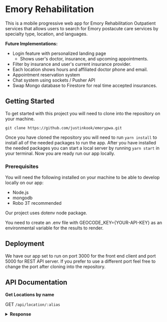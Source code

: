 # Emory Rehabilitation
This is a mobile progressive web app for Emory Rehabilitation Outpatient services that allows users to search for Emory postacute care services by specialty type, location, and languages.

 **Future Implementations:**

* Login feature with personalized landing page
  - Shows user's doctor, insurance, and upcoming appointments.
* Filter by insurance and user's current insurance provider.
* Each location shows hours and affiliated doctor phone and email.
* Appointment reservation system
* Chat system using sockets / Pusher API
* Swap Mongo database to Firestore for real time accepted insurances.

## Getting Started

To get started with this project you will need to clone into the repository on your machine. 

```
git clone https://github.com/justinkook/emorypwa.git
```

Once you have cloned the repository you will need to run `yarn install` to install all of the needed packages to run the app. After you have installed the needed packages you can start a local server by running `yarn start` in your terminal. Now you are ready run our app locally. 

### Prerequisites

You will need the following installed on your machine to be able to develop locally on our app:

* Node.js
* mongodb
* Robo 3T recommended

Our project uses dotenv node package.

You need to create an .env file with GEOCODE_KEY={YOUR-API-KEY} as an environmental variable for the results to render.

## Deployment

We have our app set to run on port 3000 for the front end client and port 5000 for REST API server.
If you prefer to use a different port feel free to change the port after cloning into the repository.

## API Documentation

**Get Locations by name**

GET `/api/location/:alias`

<details>
<summary><b>Response</b></summary>
<br>

```
{
    "_id" : ObjectId("5c115137a14517d4129ac364"),
    "id" : "9",
    "alias" : "delmar-gardens-of-gwinnett",
    "name" : "Delmar Gardens of Gwinnett",
    "image_url" : "f",
    "is_closed" : false,
    "url" : "https://www.yelp.com/biz/little-cuba-atlanta?adjust_creative=CLgHiB5viuC18AJ1iDIfZA&utm_campaign=yelp_api_v3&utm_medium=api_v3_business_search&utm_source=CLgHiB5viuC18AJ1iDIfZA",
    "review_count" : 99,
    "categories" : [ 
        {
            "alias" : "nursing",
            "title" : "Nursing"
        }, 
        {
            "alias" : "facilities",
            "title" : "Facilities"
        }
    ],
    "rating" : 3.5,
    "coordinates" : {
        "latitude" : 33.93757,
        "longitude" : -84.10032
    },
    "transactions" : "",
    "price" : "$",
    "location" : {
        "address1" : "3100 Club Drive",
        "address2" : "",
        "address3" : "",
        "city" : "Lawrenceville",
        "zip_code" : "30044",
        "country" : "US",
        "state" : "GA",
        "display_address" : [ 
            "3100 Club Drive", 
            "Lawrenceville, GA 30044"
        ]
    },
    "phone" : "+17709233100",
    "__v" : 0
}
```
<details>

## Contributing

We are currently accepting contributions to this project. Feel free to open any custom issues or bugs.

## Authors

* **Justin Kook** (https://github.com/justinkook)
  
## License

This project is licensed under the MIT License

## Acknowledgments

  * Dr. David Burke
  * Melanie Harris
